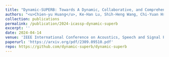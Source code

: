 ```yaml
---
title: "Dynamic-SUPERB: Towards A Dynamic, Collaborative, and Comprehensive Instruction-Tuning Benchmark for Speech"
authors: "<u>Chien-yu Huang</u>, Ke-Han Lu, Shih-Heng Wang, Chi-Yuan Hsiao, Chun-Yi Kuan, Haibin Wu, Siddhant Arora, Kai-Wei Chang, Jiatong Shi, Yifan Peng, Roshan Sharma, Shinji Watanabe, Bhiksha Ramakrishnan, Shady Shehata, Hung-yi Lee"
collection: publications
permalink: /publication/2024-icassp-dynamic-superb
excerpt: ''
date: 2024-04-14
venue: 'IEEE International Conference on Acoustics, Speech and Signal Processing (ICASSP) (under review)'
paperurl: 'https://arxiv.org/pdf/2309.09510.pdf'
repo: https://github.com/dynamic-superb/dynamic-superb
---
```

